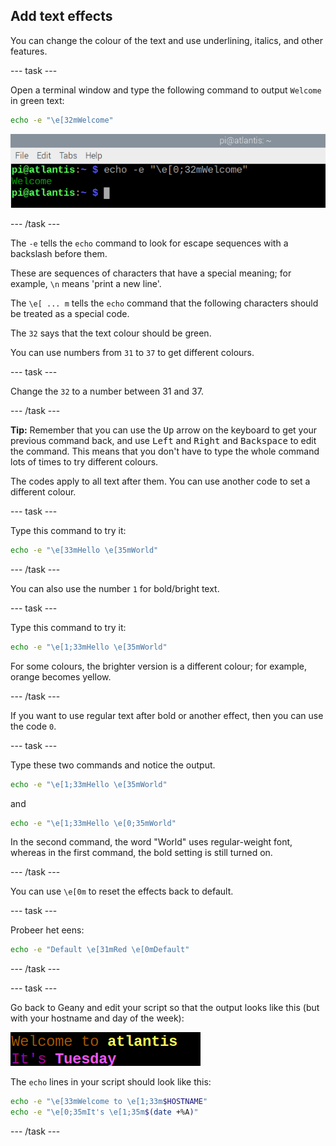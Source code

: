 ## Add text effects

You can change the colour of the text and use underlining, italics, and other features.

\--- task ---

Open a terminal window and type the following command to output `Welcome` in green text:

```bash
echo -e "\e[32mWelcome"
```

![Welcome text in green](images/command-green-text.png)

\--- /task ---

The `-e` tells the `echo` command to look for escape sequences with a backslash before them.

These are sequences of characters that have a special meaning; for example, `\n` means 'print a new line'.

The `\e[ ... m` tells the `echo` command that the following characters should be treated as a special code.

The `32` says that the text colour should be green.

You can use numbers from `31` to `37` to get different colours.

\--- task ---

Change the `32` to a number between 31 and 37.

\--- /task ---

**Tip:** Remember that you can use the <kbd>Up</kbd> arrow on the keyboard to get your previous command back, and use <kbd>Left</kbd> and <kbd>Right</kbd> and <kbd>Backspace</kbd> to edit the command. This means that you don't have to type the whole command lots of times to try different colours.

The codes apply to all text after them. You can use another code to set a different colour.

\--- task ---

Type this command to try it:

```bash
echo -e "\e[33mHello \e[35mWorld"
```

\--- /task ---

You can also use the number `1` for bold/bright text.

\--- task ---

Type this command to try it:

```bash
echo -e "\e[1;33mHello \e[35mWorld"
```

For some colours, the brighter version is a different colour; for example, orange becomes yellow.

\--- /task ---

If you want to use regular text after bold or another effect, then you can use the code `0`.

\--- task ---

Type these two commands and notice the output.

```bash
echo -e "\e[1;33mHello \e[35mWorld"
```

and

```bash
echo -e "\e[1;33mHello \e[0;35mWorld"
```

In the second command, the word "World" uses regular-weight font, whereas in the first command, the bold setting is still turned on.

\--- /task ---

You can use `\e[0m` to reset the effects back to default.

\--- task ---

Probeer het eens:

```bash
echo -e "Default \e[31mRed \e[0mDefault"
```

\--- /task ---

\--- task ---

Go back to Geany and edit your script so that the output looks like this (but with your hostname and day of the week):

![coloured welcome message](images/command-welcome-coloured.png)

The `echo` lines in your script should look like this:

```bash
echo -e "\e[33mWelcome to \e[1;33m$HOSTNAME"
echo -e "\e[0;35mIt's \e[1;35m$(date +%A)"
```

\--- /task ---
